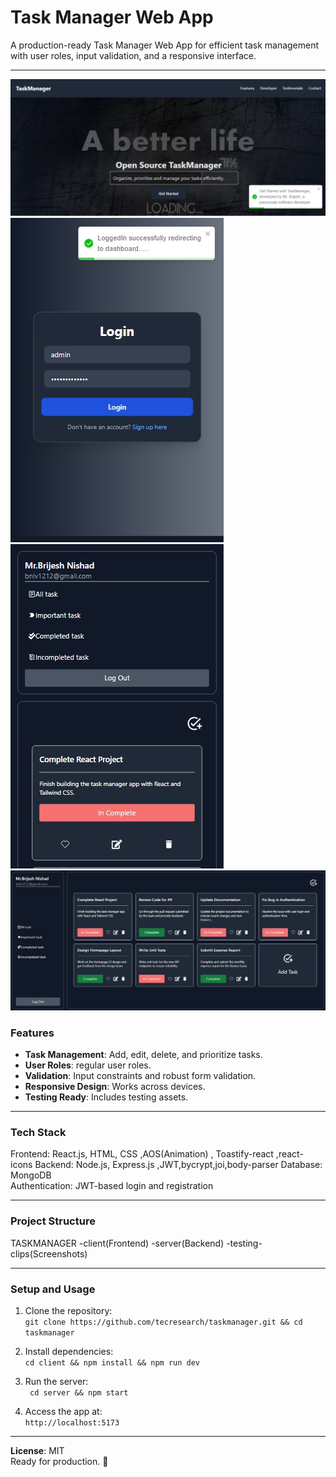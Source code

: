 # Task Manager Web App

A production-ready Task Manager Web App for efficient task management with user roles, input validation, and a responsive interface.

---

![HOME](testing-clips/home.png " Home")
![LOGIN](testing-clips/login_success.jpg " Login")
![DASHBOARD](testing-clips/mobile_view_dashboard.jpg "Dashboard")
![DASHBOARD](testing-clips/task_manager.jpg "Dashboard")



### Features
- **Task Management**: Add, edit, delete, and prioritize tasks.
- **User Roles**: regular user roles.
- **Validation**: Input constraints and robust form validation.
- **Responsive Design**: Works across devices.
- **Testing Ready**: Includes testing assets.

---

### Tech Stack
Frontend: React.js, HTML, CSS ,AOS(Animation) , Toastify-react ,react-icons 
Backend: Node.js, Express.js ,JWT,bycrypt,joi,body-parser
Database: MongoDB  
Authentication: JWT-based login and registration

---

### Project Structure
TASKMANAGER
   -client(Frontend)
   -server(Backend)
   -testing-clips(Screenshots)

---

### Setup and Usage
1. Clone the repository:  
   `git clone https://github.com/tecresearch/taskmanager.git && cd taskmanager`

2. Install dependencies:  
   `cd client && npm install && npm run dev`

3. Run the server:  
   ` cd server && npm start`

4. Access the app at:  
   `http://localhost:5173`

---

**License**: MIT  
Ready for production. 🚀
